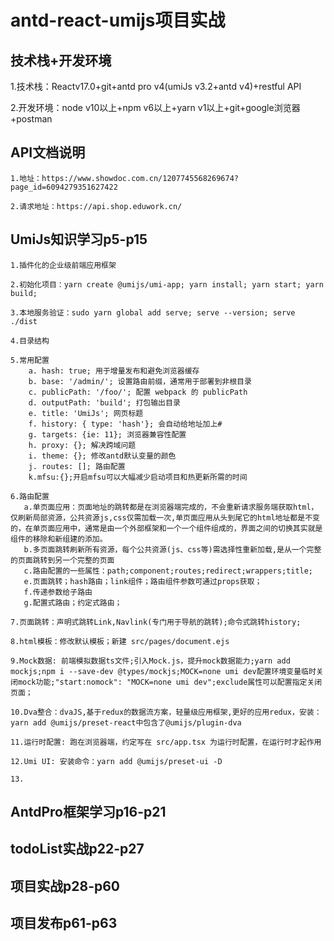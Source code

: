 # antd-react-umijs项目实战
## 技术栈+开发环境
   1.技术栈：Reactv17.0+git+antd pro v4(umiJs v3.2+antd v4)+restful API

   2.开发环境：node v10以上+npm v6以上+yarn v1以上+git+google浏览器+postman
## API文档说明
    1.地址：https://www.showdoc.com.cn/1207745568269674?page_id=6094279351627422

    2.请求地址：https://api.shop.eduwork.cn/
## UmiJs知识学习p5-p15
    1.插件化的企业级前端应用框架

    2.初始化项目：yarn create @umijs/umi-app; yarn install; yarn start; yarn build;

    3.本地服务验证：sudo yarn global add serve; serve --version; serve ./dist

    4.目录结构

    5.常用配置
        a. hash: true; 用于增量发布和避免浏览器缓存
        b. base: '/admin/'; 设置路由前缀，通常用于部署到非根目录
        c. publicPath: '/foo/'; 配置 webpack 的 publicPath
        d. outputPath: 'build'; 打包输出目录
        e. title: 'UmiJs'; 网页标题
        f. history: { type: 'hash'}; 会自动给地址加上#
        g. targets: {ie: 11}; 浏览器兼容性配置
        h. proxy: {}; 解决跨域问题
        i. theme: {}; 修改antd默认变量的颜色
        j. routes: []; 路由配置
        k.mfsu:{};开启mfsu可以大幅减少启动项目和热更新所需的时间
  
    6.路由配置
       a.单页面应用：页面地址的跳转都是在浏览器端完成的，不会重新请求服务端获取html，仅刷新局部资源，公共资源js,css仅需加载一次,单页面应用从头到尾它的html地址都是不变的，在单页面应用中，通常是由一个外部框架和一个一个组件组成的，界面之间的切换其实就是组件的移除和新组建的添加。
       b.多页面跳转刷新所有资源，每个公共资源(js、css等)需选择性重新加载,是从一个完整的页面跳转到另一个完整的页面
       c.路由配置的一些属性：path;component;routes;redirect;wrappers;title;
       e.页面跳转；hash路由；link组件；路由组件参数可通过props获取；
       f.传递参数给子路由
       g.配置式路由；约定式路由；
    
    7.页面跳转：声明式跳转Link,Navlink(专门用于导航的跳转);命令式跳转history;

    8.html模板：修改默认模板；新建 src/pages/document.ejs

    9.Mock数据: 前端模拟数据ts文件;引入Mock.js，提升mock数据能力;yarn add mockjs;npm i --save-dev @types/mockjs;MOCK=none umi dev配置环境变量临时关闭mock功能;"start:nomock": "MOCK=none umi dev";exclude属性可以配置指定关闭页面；

    10.Dva整合：dvaJS,基于redux的数据流方案，轻量级应用框架,更好的应用redux，安装：yarn add @umijs/preset-react中包含了@umijs/plugin-dva

    11.运行时配置: 跑在浏览器端，约定写在 src/app.tsx 为运行时配置，在运行时才起作用

    12.Umi UI: 安装命令：yarn add @umijs/preset-ui -D

    13.
## AntdPro框架学习p16-p21
## todoList实战p22-p27
## 项目实战p28-p60
## 项目发布p61-p63
